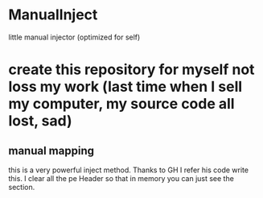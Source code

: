 # ManualInject
little manual injector (optimized for self)

# create this repository for myself not loss my work (last time when I sell my computer, my source code all lost, sad)

## manual mapping
this is a very powerful inject method. Thanks to GH I refer his code write this. I clear all the pe Header so that in memory you can just see the section.
